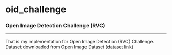 # oid_challenge
### Open Image Detection Challenge (RVC)

---

That is my implementation for Open Image Detection (RVC) Challenge. 
Dataset downloaded from Open Image Dataset ([dataset link](https://storage.googleapis.com/openimages/web/download.html))


